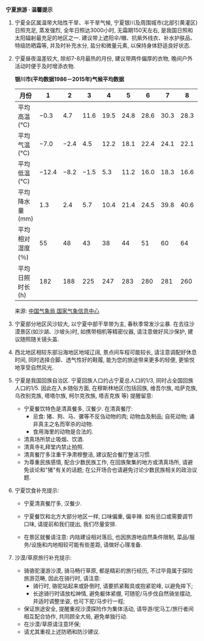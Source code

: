 **宁夏旅游 · 温馨提示**

1. 宁夏全区属温带大陆性干旱、半干旱气候, 宁夏银川及周围城市(北部引黄灌区)日照充足, 蒸发强烈, 全年日照达3000小时, 无霜期150天左右, 是我国日照和太阳辐射最充足的地区之一. 建议带上遮阳伞/帽、抗紫外线衣、补水护肤品、特级防晒霜等, 并及时补充水分, 盐分和微量元素, 以保持身体舒适良好状态.

2. 宁夏昼夜温差较大, 除却7-8月最热的月份, 建议带两件偏厚的衣物, 晚间户外活动时便于及时增添衣物.

   **银川市(平均数据1986－2015年)气候平均数据**

   | 月份             | 1     | 2    | 3    | 4    | 5    | 6    | 7    | 8    | 9    | 10   | 11   | 12   |
   | ---------------- | ----- | ---- | ---- | ---- | ---- | ---- | ---- | ---- | ---- | ---- | ---- | ---- |
   | 平均高温(℃)      | −0.3  | 4.7  | 11.6 | 19.5 | 24.8 | 28.6 | 30.3 | 28.3 | 23.6 | 17.4 | 8.2  | 1.2  |
   | 平均气温(℃)      | −7.0  | −2.4 | 4.5  | 12.2 | 18.1 | 22.4 | 24.1 | 22.1 | 16.9 | 9.9  | 2.0  | −4.9 |
   | 平均低温(℃)      | −12.4 | −8.2 | −1.5 | 5.3  | 11.2 | 16.0 | 18.3 | 16.6 | 11.3 | 4.1  | −2.7 | −9.5 |
   | 平均降水量(mm)   | 1.3   | 2.4  | 5.7  | 10.4 | 21.4 | 24.5 | 39.8 | 40.6 | 28.5 | 10.2 | 3.9  | 1.1  |
   | 平均相对湿度(％) | 55    | 48   | 43   | 38   | 44   | 51   | 60   | 64   | 65   | 59   | 61   | 59   |
   | 平均日照时长(h)  | 182   | 188  | 225  | 247  | 283  | 280  | 281  | 260  | 224  | 228  | 196  | 180  |

   来源: [中国气象局 国家气象信息中心](http://cdc.cma.gov.cn/dataSetLogger.do?changeFlag=dataLogger)

3. 宁夏部分地区风沙较大, 以宁夏中部干旱带为主,  春秋季常发沙尘暴. 在去往沙漠景区(如沙湖、沙坡头)时, 如携带相机等精密仪器, 请注意做好风沙保护,  建议随照随关镜头盖.

4. 西北地区相较东部沿海地区地域辽阔, 景点间车程可能较长, 请注意调配好休息时间, 同时选择合脚、透气性好的鞋履, 能为您的旅途带来更多的轻便, 更愉悦地享受自然风光.

5. 宁夏是我国回族自治区. 宁夏回族人口约占宁夏总人口的1/3, 同时占全国回族人口的1/5. 因此在入乡随俗方面, 在穆斯林地区(包括回族, 维吾尔族, 哈萨克族, 乌孜别克族, 塔塔尔族, 柯尔克孜族,  塔吉克族 等) 提醒留意:

   - 宁夏餐饮特色是清真餐多, 汉餐少. 在清真餐厅:
     - 忌食: 猪、狗、马、骡等不反刍动物的肉; 动物血及制品; 自死动物; 诵非真主之名而宰杀的动物.
     - 食用海里的动物是合法的.
   - 清真场所禁止吸烟、饮酒.
   - 清真寺礼拜堂内禁止拍照.
   - 清真餐厅多注重干净肃穆整洁, 建议配合餐厅整洁习惯.
   - 为尊重民族感情, 配合少数民族工作, 在回族聚集的地方或清真场所, 请避免谈论和"猪"有关的话题; 在公开场合也请避免讨论少数民族相关的政治议题.

6. 宁夏饮食补充提示:

   - 宁夏清真餐厅多, 汉餐少.

   - 宁夏餐饮和北方大部分地区一样, 口味偏重, 偏辛辣. 如有忌口或需要调节口味, 请提前和我们提出, 我们尽量安排.
   - 在景区就餐请注意: 内陆建设相对落后, 也因旅游地自然条件限制, 菜品/服务/设施和内地相较可能有些差距, 请做好心理准备.

7. 沙漠/草原旅行补充提示:

   - 骑骆驼漫游沙漠, 骑马畅行草原, 都是精彩的旅行经历, 不过毕竟属于探险旅游范畴, 因此在骑行时, 请注意:
     - 骑行时, 骆驼站起来或卧倒时, 请要抓紧鞍具或抱紧驼峰, 以避免摔下;
     - 长途骑行时请放松神情, 避免躯体紧绷, 可随驼/马步伐自然骑坐摆动, 并适时调整坐姿, 也可下驼/马步行一程;
   - 保证旅途安全, 提醒重视沙漠探险作为集体活动, 请导游/驼马工/旅行者间相互配合协作, 共同顾全大局, 避免单独行动.
   - 在沙漠/草原请注意环保;
   - 请尤其重视上述防晒和防沙建议.
